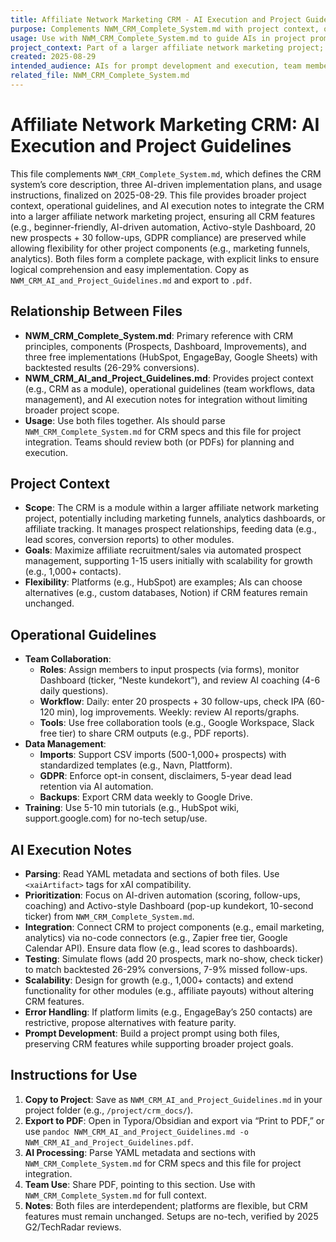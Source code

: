 ```yaml
---
title: Affiliate Network Marketing CRM - AI Execution and Project Guidelines
purpose: Complements NWM_CRM_Complete_System.md with project context, operational guidelines, and AI execution notes for integrating the CRM into a larger affiliate network marketing project.
usage: Use with NWM_CRM_Complete_System.md to guide AIs in project prompt development and CRM integration, and team members in operational planning. Copy to project folder and export to PDF.
project_context: Part of a larger affiliate network marketing project; ensures CRM alignment with broader goals while preserving all features (e.g., AI automation, Activo-style Dashboard).
created: 2025-08-29
intended_audience: AIs for prompt development and execution, team members for operational planning
related_file: NWM_CRM_Complete_System.md
---
```

# Affiliate Network Marketing CRM: AI Execution and Project Guidelines

This file complements `NWM_CRM_Complete_System.md`, which defines the CRM system’s core description, three AI-driven implementation plans, and usage instructions, finalized on 2025-08-29. This file provides broader project context, operational guidelines, and AI execution notes to integrate the CRM into a larger affiliate network marketing project, ensuring all CRM features (e.g., beginner-friendly, AI-driven automation, Activo-style Dashboard, 20 new prospects + 30 follow-ups, GDPR compliance) are preserved while allowing flexibility for other project components (e.g., marketing funnels, analytics). Both files form a complete package, with explicit links to ensure logical comprehension and easy implementation. Copy as `NWM_CRM_AI_and_Project_Guidelines.md` and export to `.pdf`.

## Relationship Between Files
- **NWM_CRM_Complete_System.md**: Primary reference with CRM principles, components (Prospects, Dashboard, Improvements), and three free implementations (HubSpot, EngageBay, Google Sheets) with backtested results (26-29% conversions).
- **NWM_CRM_AI_and_Project_Guidelines.md**: Provides project context (e.g., CRM as a module), operational guidelines (team workflows, data management), and AI execution notes for integration without limiting broader project scope.
- **Usage**: Use both files together. AIs should parse `NWM_CRM_Complete_System.md` for CRM specs and this file for project integration. Teams should review both (or PDFs) for planning and execution.

## Project Context
- **Scope**: The CRM is a module within a larger affiliate network marketing project, potentially including marketing funnels, analytics dashboards, or affiliate tracking. It manages prospect relationships, feeding data (e.g., lead scores, conversion reports) to other modules.
- **Goals**: Maximize affiliate recruitment/sales via automated prospect management, supporting 1-15 users initially with scalability for growth (e.g., 1,000+ contacts).
- **Flexibility**: Platforms (e.g., HubSpot) are examples; AIs can choose alternatives (e.g., custom databases, Notion) if CRM features remain unchanged.

## Operational Guidelines
- **Team Collaboration**:
  - **Roles**: Assign members to input prospects (via forms), monitor Dashboard (ticker, “Neste kundekort”), and review AI coaching (4-6 daily questions).
  - **Workflow**: Daily: enter 20 prospects + 30 follow-ups, check IPA (60-120 min), log improvements. Weekly: review AI reports/graphs.
  - **Tools**: Use free collaboration tools (e.g., Google Workspace, Slack free tier) to share CRM outputs (e.g., PDF reports).
- **Data Management**:
  - **Imports**: Support CSV imports (500-1,000+ prospects) with standardized templates (e.g., Navn, Plattform).
  - **GDPR**: Enforce opt-in consent, disclaimers, 5-year dead lead retention via AI automation.
  - **Backups**: Export CRM data weekly to Google Drive.
- **Training**: Use 5-10 min tutorials (e.g., HubSpot wiki, support.google.com) for no-tech setup/use.

## AI Execution Notes
- **Parsing**: Read YAML metadata and sections of both files. Use `<xaiArtifact>` tags for xAI compatibility.
- **Prioritization**: Focus on AI-driven automation (scoring, follow-ups, coaching) and Activo-style Dashboard (pop-up kundekort, 10-second ticker) from `NWM_CRM_Complete_System.md`.
- **Integration**: Connect CRM to project components (e.g., email marketing, analytics) via no-code connectors (e.g., Zapier free tier, Google Calendar API). Ensure data flow (e.g., lead scores to dashboards).
- **Testing**: Simulate flows (add 20 prospects, mark no-show, check ticker) to match backtested 26-29% conversions, 7-9% missed follow-ups.
- **Scalability**: Design for growth (e.g., 1,000+ contacts) and extend functionality for other modules (e.g., affiliate payouts) without altering CRM features.
- **Error Handling**: If platform limits (e.g., EngageBay’s 250 contacts) are restrictive, propose alternatives with feature parity.
- **Prompt Development**: Build a project prompt using both files, preserving CRM features while supporting broader project goals.

## Instructions for Use
1. **Copy to Project**: Save as `NWM_CRM_AI_and_Project_Guidelines.md` in your project folder (e.g., `/project/crm_docs/`).
2. **Export to PDF**: Open in Typora/Obsidian and export via “Print to PDF,” or use `pandoc NWM_CRM_AI_and_Project_Guidelines.md -o NWM_CRM_AI_and_Project_Guidelines.pdf`.
3. **AI Processing**: Parse YAML metadata and sections with `NWM_CRM_Complete_System.md` for CRM specs and this file for project integration.
4. **Team Use**: Share PDF, pointing to this section. Use with `NWM_CRM_Complete_System.md` for full context.
5. **Notes**: Both files are interdependent; platforms are flexible, but CRM features must remain unchanged. Setups are no-tech, verified by 2025 G2/TechRadar reviews.